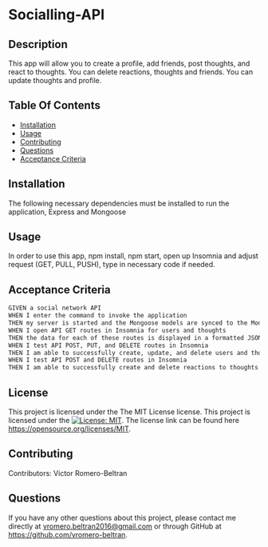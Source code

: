 # Socialling-API

  ## Description
  This app will allow you to create a profile, add friends, post thoughts, and react to thoughts. You can delete reactions, thoughts and friends. You can update thoughts and profile.
  ## Table Of Contents
  - [Installation](#installation)
  - [Usage](#usage)
  - [Contributing](#contributing)
  - [Questions](#questions)
  - [Acceptance Criteria](#acceptance-criteria)
  ## Installation
  The following necessary dependencies must be installed to run the application, Express and Mongoose
  ## Usage
  In order to use this app, npm install, npm start, open up Insomnia and adjust request (GET, PULL, PUSH), type in necessary code if needed.
  ## Acceptance Criteria

```md
GIVEN a social network API
WHEN I enter the command to invoke the application
THEN my server is started and the Mongoose models are synced to the MongoDB database
WHEN I open API GET routes in Insomnia for users and thoughts
THEN the data for each of these routes is displayed in a formatted JSON
WHEN I test API POST, PUT, and DELETE routes in Insomnia
THEN I am able to successfully create, update, and delete users and thoughts in my database
WHEN I test API POST and DELETE routes in Insomnia
THEN I am able to successfully create and delete reactions to thoughts and add and remove friends to a user’s friend list
```
  ## License
  
  This project is licensed under the The MIT License license.
  This project is licensed under the [![License: MIT](https://img.shields.io/badge/License-MIT-yellow.svg)](https://opensource.org/licenses/MIT).
  The license link can be found here https://opensource.org/licenses/MIT.
  ## Contributing
  Contributors: Victor Romero-Beltran
  ## Questions
  If you have any other questions about this project, please contact me directly at vromero.beltran2016@gmail.com or through GitHub at https://github.com/vromero-beltran.
  